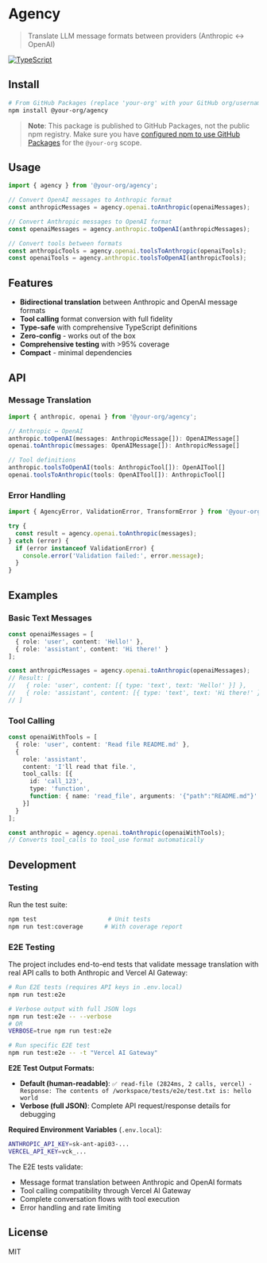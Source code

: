 # Agency

> Translate LLM message formats between providers (Anthropic ↔ OpenAI)

[![TypeScript](https://img.shields.io/badge/%3C%2F%3E-TypeScript-%230074c1.svg)](http://www.typescriptlang.org/)

## Install

```bash
# From GitHub Packages (replace 'your-org' with your GitHub org/username)
npm install @your-org/agency
```

> **Note**: This package is published to GitHub Packages, not the public npm registry. Make sure you have [configured npm to use GitHub Packages](https://docs.github.com/en/packages/working-with-a-github-packages-registry/working-with-the-npm-registry) for the `@your-org` scope.

## Usage

```ts
import { agency } from '@your-org/agency';

// Convert OpenAI messages to Anthropic format
const anthropicMessages = agency.openai.toAnthropic(openaiMessages);

// Convert Anthropic messages to OpenAI format  
const openaiMessages = agency.anthropic.toOpenAI(anthropicMessages);

// Convert tools between formats
const anthropicTools = agency.openai.toolsToAnthropic(openaiTools);
const openaiTools = agency.anthropic.toolsToOpenAI(anthropicTools);
```

## Features

- **Bidirectional translation** between Anthropic and OpenAI message formats
- **Tool calling** format conversion with full fidelity 
- **Type-safe** with comprehensive TypeScript definitions
- **Zero-config** - works out of the box
- **Comprehensive testing** with >95% coverage
- **Compact** - minimal dependencies

## API

### Message Translation

```ts
import { anthropic, openai } from '@your-org/agency';

// Anthropic ↔ OpenAI
anthropic.toOpenAI(messages: AnthropicMessage[]): OpenAIMessage[]
openai.toAnthropic(messages: OpenAIMessage[]): AnthropicMessage[]

// Tool definitions
anthropic.toolsToOpenAI(tools: AnthropicTool[]): OpenAITool[]
openai.toolsToAnthropic(tools: OpenAITool[]): AnthropicTool[]
```

### Error Handling

```ts
import { AgencyError, ValidationError, TransformError } from '@your-org/agency';

try {
  const result = agency.openai.toAnthropic(messages);
} catch (error) {
  if (error instanceof ValidationError) {
    console.error('Validation failed:', error.message);
  }
}
```

## Examples

### Basic Text Messages

```ts
const openaiMessages = [
  { role: 'user', content: 'Hello!' },
  { role: 'assistant', content: 'Hi there!' }
];

const anthropicMessages = agency.openai.toAnthropic(openaiMessages);
// Result: [
//   { role: 'user', content: [{ type: 'text', text: 'Hello!' }] },
//   { role: 'assistant', content: [{ type: 'text', text: 'Hi there!' }] }
// ]
```

### Tool Calling

```ts
const openaiWithTools = [
  { role: 'user', content: 'Read file README.md' },
  { 
    role: 'assistant',
    content: 'I'll read that file.',
    tool_calls: [{
      id: 'call_123',
      type: 'function',
      function: { name: 'read_file', arguments: '{"path":"README.md"}' }
    }]
  }
];

const anthropic = agency.openai.toAnthropic(openaiWithTools);
// Converts tool_calls to tool_use format automatically
```

## Development

### Testing

Run the test suite:
```bash
npm test                    # Unit tests
npm run test:coverage      # With coverage report
```

### E2E Testing

The project includes end-to-end tests that validate message translation with real API calls to both Anthropic and Vercel AI Gateway:

```bash
# Run E2E tests (requires API keys in .env.local)
npm run test:e2e

# Verbose output with full JSON logs
npm run test:e2e -- --verbose
# OR
VERBOSE=true npm run test:e2e

# Run specific E2E test
npm run test:e2e -- -t "Vercel AI Gateway"
```

**E2E Test Output Formats:**

- **Default (human-readable)**: `✅ read-file (2824ms, 2 calls, vercel) - Response: The contents of /workspace/tests/e2e/test.txt is: hello world`
- **Verbose (full JSON)**: Complete API request/response details for debugging

**Required Environment Variables** (`.env.local`):
```bash
ANTHROPIC_API_KEY=sk-ant-api03-...
VERCEL_API_KEY=vck_...
```

The E2E tests validate:
- Message format translation between Anthropic and OpenAI formats
- Tool calling compatibility through Vercel AI Gateway
- Complete conversation flows with tool execution
- Error handling and rate limiting

## License

MIT